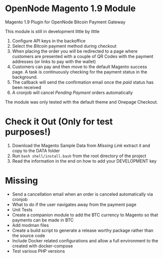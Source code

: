 # OpenNode Magento 1.9 Module
Magento 1.9 Plugin for OpenNode Bitcoin Payment Gateway

This module is still in development little by little

1. Configure API keys in the backoffice
2. Select the *Bitcoin* payment method during checkout
3. When placing the order you will be redirected to a page where customers are presented with 
a couple of QR Codes with the payment addresses (or links to pay with the wallet)
4. Customers can pay and then move to the default Magento success page. A task is continuously checking for the payment status in the background.
5. The callback will send the confirmation email once the *paid* status has been received
6. A cronjob will cancel *Pending Payment* orders automatically

The module was only tested with the default theme and Onepage Checkout.

# Check it Out (Only for test purposes!)

1. Download the Magento Sample Data from *Missing Link* extract it and copy to the DATA folder
2. Run `bash shell/install.bash` from the root directory of the project
3. Read the information in the end on how to add your DEVELOPMENT key 

# Missing

- Send a cancellation email when an order is canceled automatically via cronjob
- What to do if the user navigates away from the payment page
- Unit Tests
- Create a companion module to add the BTC currency to Magento so that payments can be made in BTC
- Add modman files
- Create a build script to generate a release worthy package rather than the source code
- Include Docker related configurations and allow a full environment to the created with docker-compose
- Test various PHP versions